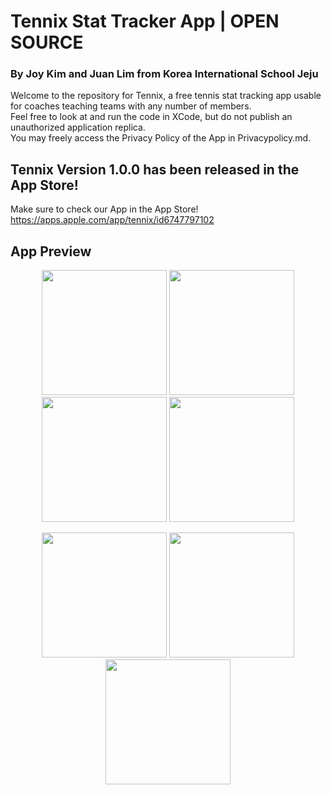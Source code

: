 # Tennix Stat Tracker App | OPEN SOURCE
### By Joy Kim and Juan Lim from Korea International School Jeju

Welcome to the repository for Tennix, a free tennis stat tracking app usable for coaches teaching teams with any number of members.
<br>
Feel free to look at and run the code in XCode, but do not publish an unauthorized application replica.
<br>
You may freely access the Privacy Policy of the App in Privacypolicy.md.


## **Tennix Version 1.0.0 has been released in the App Store!**
Make sure to check our App in the App Store!
<br>
https://apps.apple.com/app/tennix/id6747797102 

## **App Preview**

<p align="center">
  <img src="https://github.com/user-attachments/assets/c3536a43-3343-4c57-8d63-5286ec9dbe42" width="200"/>
  <img src="https://github.com/user-attachments/assets/884d2e25-f9a5-4368-94f9-af21e8a3be9a" width="200"/>
  <img src="https://github.com/user-attachments/assets/04281838-8524-4594-a0b8-1504186b49db" width="200"/>
  <img src="https://github.com/user-attachments/assets/3443c7e3-3a45-485f-9967-dd14122eee86" width="200"/>
</p>

<p align="center">
  <img src="https://github.com/user-attachments/assets/efce9ec4-bf12-4b35-b9d4-d42a43111f7a" width="200"/>
  <img src="https://github.com/user-attachments/assets/c0ca1efd-454b-46f1-a8f3-e0edf80d1eec" width="200"/>
  <img src="https://github.com/user-attachments/assets/00801406-1ee2-4225-ad48-28adbb2f91cd" width="200"/>
</p>
